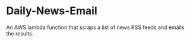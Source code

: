 # Daily-News-Email

An AWS lambda function that scraps a list of news RSS feeds and emails the results. 
